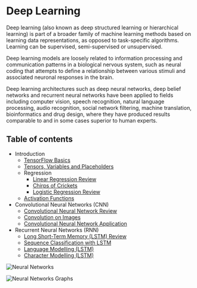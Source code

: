 # Deep Learning

Deep learning (also known as deep structured
learning or hierarchical learning) is part of
a broader family of machine learning methods
based on learning data representations, as opposed
to task-specific algorithms. Learning can be
supervised, semi-supervised or unsupervised.

Deep learning models are loosely related to information
processing and communication patterns in a biological
nervous system, such as neural coding that attempts
to define a relationship between various stimuli 
and associated neuronal responses in the brain.

Deep learning architectures such as deep neural
networks, deep belief networks and recurrent 
neural networks have been applied to fields
including computer vision, speech recognition,
natural language processing, audio recognition, 
social network filtering, machine translation, 
bioinformatics and drug design, where they have 
produced results comparable to and in some cases 
superior to human experts.

## Table of contents
* Introduction
   * [TensorFlow Basics](Introduction/TensorFlow-Basics.ipynb)
   * [Tensors, Variables and Placeholders](Introduction/Tensors-Variables-and-Placeholders.ipynb)
   * Regression  
	   * [Linear Regression Review](Introduction/Regression/Linear-Regression-Review.ipynb)
	   * [Chirps of Crickets](Introduction/Regression/Chirps-of-Crickets.ipynb)
	   * [Logistic Regression Review](Introduction/Regression/Logistic-Regression-Review.ipynb)
   * [Activation Functions](Introduction/Activation-Functions.ipynb)
* Convolutional Neural Networks (CNN)  
   * [Convolutional Neural Network Review](Convolutional%20Neural%20Networks/Convolutional-Neural-Network-Review.ipynb)
   * [Convolution on Images](Convolutional%20Neural%20Networks/Convolution-on-Images.ipynb)
   * [Convolutional Neural Network Application](Convolutional%20Neural%20Networks/CNN-Applications.ipynb)
* Recurrent Neural Networks (RNN)  
   * [Long Short-Term Memory (LSTM) Review](Recurrent%20Neural%20Networks/LSTM-Review.ipynb)
   * [Sequence Classification with LSTM](Recurrent%20Neural%20Networks/LSTM-MNIST-Database.ipynb)
   * [Language Modelling (LSTM)](Recurrent%20Neural%20Networks/LSTM-Language-Modelling.ipynb)
   * [Character Modelling (LSTM)](Recurrent%20Neural%20Networks/LSTM-Character-Modelling.ipynb)

![Neural Networks](https://cdn-images-1.medium.com/max/2000/1*gccuMDV8fXjcvz1RSk4kgQ.png "Neural Networks")

![Neural Networks Graphs](https://cdn-images-1.medium.com/max/1600/1*hdcEBE3zH8bRCj_gyIQC9Q.png "Neural Networks Graphs")
